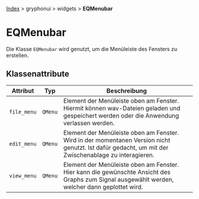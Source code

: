 [Index](../../../index.md) > gryphonui > widgets > **EQMenubar**

# EQMenubar
Die Klasse `EQMenubar` wird genutzt, um die Menüleiste des Fensters zu erstellen.

## Klassenattribute

| Attribut | Typ | Beschreibung |
| ------ | ------ | ------ |
| `file_menu` | `QMenu` | Element der Menüleiste oben am Fenster. Hiermit können wav-Dateien geladen und gespeichert werden oder die Anwendung verlassen werden. | 
| `edit_menu` | `QMenu` | Element der Menüleiste oben am Fenster. Wird in der momentanen Version nicht genutzt. Ist dafür gedacht, um mit der Zwischenablage zu interagieren. | 
| `view_menu` | `QMenu` | Element der Menüleiste oben am Fenster. Hier kann die gewünschte Ansicht des Graphs zum Signal ausgewählt werden, welcher dann geplottet wird. |

